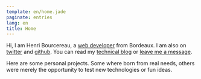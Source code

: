 ```yaml
---
template: en/home.jade
paginate: entries
lang: en
title: Home
---
```


Hi, I am Henri Bourcereau, a [web developer](/en/pages/cv) from Bordeaux. 
I am also on [twitter](http://twitter.com/mmai) and [github](http://github.com/mmai).
You can read my [technical blog](/en/blog) or [leave me a message](/en/pages/contact).

Here are some personal projects. Some where born from real needs, others were merely the opportunity to test new technologies or fun ideas.
